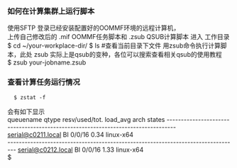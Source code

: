 ###  如何在计算集群上运行脚本

   使用SFTP 登录已经安装配置好的OOMMF环境的远程计算机，   
   上传自己修改后的 .mif OOMMF任务脚本和 .zsub QSUB计算脚本
   进入 工作目录
      $ cd ~/your-workplace-dir/
      $ ls  #查看当前目录下文件
用zsub命令执行计算脚本，此处 zsub 实际上是qsub的变种，各位可以搜索查看相关qsub的使用教程      
      $ zsub your-jobname.zsub

      
###  查看计算任务运行情况

      $ zstat -f
      
   会有如下显示   
      queuename                      qtype resv/used/tot. load_avg arch          states
      ---------------------------------------------------------------------------------
      serial@c0211.local             BI    0/0/16         0.34     linux-x64     
      ---------------------------------------------------------------------------------
      serial@c0212.local             BI    0/0/16         1.33     linux-x64     
      $ 

      
      